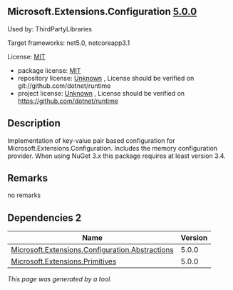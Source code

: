 Microsoft.Extensions.Configuration [5.0.0](https://www.nuget.org/packages/Microsoft.Extensions.Configuration/5.0.0)
--------------------

Used by: ThirdPartyLibraries

Target frameworks: net5.0, netcoreapp3.1

License: [MIT](../../../../licenses/mit) 

- package license: [MIT](https://licenses.nuget.org/MIT) 
- repository license: [Unknown](git://github.com/dotnet/runtime) , License should be verified on git://github.com/dotnet/runtime
- project license: [Unknown](https://github.com/dotnet/runtime) , License should be verified on https://github.com/dotnet/runtime

Description
-----------
Implementation of key-value pair based configuration for Microsoft.Extensions.Configuration. Includes the memory configuration provider. 
When using NuGet 3.x this package requires at least version 3.4.

Remarks
-----------
no remarks


Dependencies 2
-----------

|Name|Version|
|----------|:----|
|[Microsoft.Extensions.Configuration.Abstractions](../../../../packages/nuget.org/microsoft.extensions.configuration.abstractions/5.0.0)|5.0.0|
|[Microsoft.Extensions.Primitives](../../../../packages/nuget.org/microsoft.extensions.primitives/5.0.0)|5.0.0|

*This page was generated by a tool.*